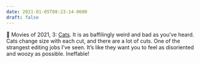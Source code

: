 ```yaml
---
date: 2021-01-05T08:23:14-0600
draft: false
---
```




🎥 Movies of 2021, 3: [Cats](https://www.imdb.com/title/tt5697572/). It is as baffilingly weird and bad as you’ve heard. Cats change size with each cut, and there are a lot of cuts. One of the strangest editing jobs I’ve seen. It’s like they want you to feel as disoriented and woozy as possible. Ineffable!



